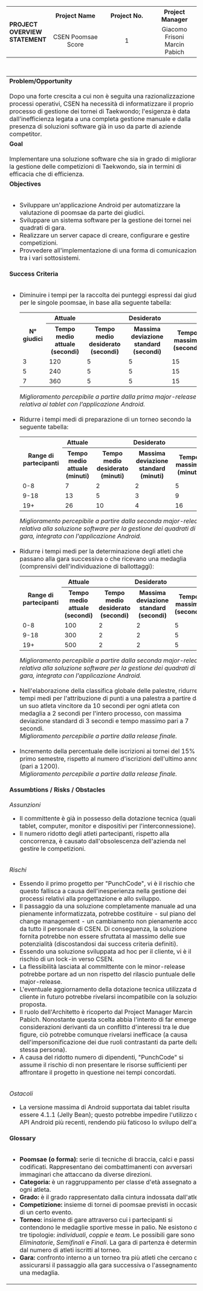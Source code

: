 <table>
    <tr>
        <th rowspan="2" width="15%" align="left">PROJECT OVERVIEW STATEMENT</th>
        <th width="30%">Project Name</th>
        <th width="30%">Project No.</th>
        <th width="30%">Project Manager</th>
    </tr>
    <tr>
        <td align="center">CSEN Poomsae Score</td>
        <td align="center">1</td>
        <td align="center">Giacomo Frisoni<br/>Marcin Pabich</td>
    </tr>
</table>

<br/>


<table>
    <tr>
        <td>
            <b>Problem/Opportunity</b><br/><br/>
            Dopo una forte crescita a cui non è seguita una razionalizzazione dei processi operativi, CSEN ha necessità di informatizzare il proprio processo di gestione dei tornei di Taekwondo; l'esigenza è data dall'inefficienza legata a una completa gestione manuale e dalla presenza di soluzioni software già in uso da parte di aziende competitor.
        </td>
    </tr>
    <tr>
        <td>
            <b>Goal</b><br/><br/>
            Implementare una soluzione software che sia in grado di migliorare la gestione delle competizioni di Taekwondo, sia in termini di efficacia che di efficienza.
        </td>
    </tr>
    <tr>
        <td>
            <b>Objectives</b><br/><br/>
            <ul>
                <li>
                    Sviluppare un'applicazione Android per automatizzare la valutazione di poomsae da parte dei giudici.
                </li>
                <li>
                    Sviluppare un sistema software per la gestione dei tornei nei quadrati di gara.
                </li>
                <li>
                    Realizzare un server capace di creare, configurare e gestire competizioni. 
                </li>
                <li>
                    Provvedere all'implementazione di una forma di comunicazione tra i vari sottosistemi.
                </li>
            </ul>
        </td>
    </tr>
    <tr>
        <td>
            <b>Success Criteria</b><br/><br/>
            <ul>
                <li>
                    Diminuire i tempi per la raccolta dei punteggi espressi dai giudici per le singole poomsae, in base alla seguente tabella:
                    <table>
                        <tr>
                            <th rowspan="2">N° giudici</th>
                            <th align="center">Attuale</th>
                            <th colspan="3" align="center">Desiderato</th>
                        </tr>
                        <tr>
                            <th>Tempo medio attuale (secondi)</th>
                            <th>Tempo medio desiderato (secondi)</th>
                            <th>Massima deviazione standard (secondi)</th>
                            <th>Tempo massimo (secondi)</th>
                        </tr>
                        <tr>
                            <td>3</td>
                            <td>120</td>
                            <td>5</td>
                            <td>5</td>
                            <td>15</td>
                        </tr>
                        <tr>
                            <td>5</td>
                            <td>240</td>
                            <td>5</td>
                            <td>5</td>
                            <td>15</td>
                        </tr>
                        <tr>
                            <td>7</td>
                            <td>360</td>
                            <td>5</td>
                            <td>5</td>
                            <td>15</td>
                        </tr>
                    </table>
                    <i>Miglioramento percepibile a partire dalla prima major-release relativa ai tablet con l'applicazione Android.</i>
                </li>
                <br/>
                <li>
                    Ridurre i tempi medi di preparazione di un torneo secondo la seguente tabella:
                    <table>
                        <tr>
                            <th rowspan="2">Range di partecipanti</th>
                            <th align="center">Attuale</th>
                            <th colspan="3" align="center">Desiderato</th>
                        </tr>
                        <tr>
                            <th>Tempo medio attuale (minuti)</th>
                            <th>Tempo medio desiderato (minuti)</th>
                            <th>Massima deviazione standard (minuti)</th>
                            <th>Tempo massimo (minuti)</th>
                        </tr>
                        <tr>
                            <td>0-8</td>
                            <td>7</td>
                            <td>2</td>
                            <td>2</td>
                            <td>5</td>
                        </tr>
                        <tr>
                            <td>9-18</td>
                            <td>13</td>
                            <td>5</td>
                            <td>3</td>
                            <td>9</td>
                        </tr>
                        <tr>
                            <td>19+</td>
                            <td>26</td>
                            <td>10</td>
                            <td>4</td>
                            <td>16</td>
                        </tr>
                    </table>
                    <i>Miglioramento percepibile a partire dalla seconda major-release relativa alla soluzione software per la gestione dei quadrati di gara, integrata con l'applicazione Android.</i>
                </li>
                <br/>
                <li>
                    Ridurre i tempi medi per la determinazione degli atleti che passano alla gara successiva o che ricevano una medaglia (comprensivi dell'individuazione di ballottaggi):
                    <table>
                        <tr>
                            <th rowspan="2">Range di partecipanti</th>
                            <th align="center">Attuale</th>
                            <th colspan="3" align="center">Desiderato</th>
                        </tr>
                        <tr>
                            <th>Tempo medio attuale (secondi)</th>
                            <th>Tempo medio desiderato (secondi)</th>
                            <th>Massima deviazione standard (secondi)</th>
                            <th>Tempo massimo (secondi)</th>
                        </tr>
                        <tr>
                            <td>0-8</td>
                            <td>100</td>
                            <td>2</td>
                            <td>2</td>
                            <td>5</td>
                        </tr>
                        <tr>
                            <td>9-18</td>
                            <td>300</td>
                            <td>2</td>
                            <td>2</td>
                            <td>5</td>
                        </tr>
                        <tr>
                            <td>19+</td>
                            <td>500</td>
                            <td>2</td>
                            <td>2</td>
                            <td>5</td>
                        </tr>
                    </table>
                    <i>Miglioramento percepibile a partire dalla seconda major-release relativa alla soluzione software per la gestione dei quadrati di gara, integrata con l'applicazione Android.</i>
                </li>
                <br/>
                <li>
                    Nell'elaborazione della classifica globale delle palestre, ridurre i tempi medi per l'attribuzione di punti a una palestra a partire da un suo atleta vincitore da 10 secondi per ogni atleta con medaglia a 2 secondi per l'intero processo, con massima deviazione standard di 3 secondi e tempo massimo pari a 7 secondi.<br/>
                    <i>Miglioramento percepibile a partire dalla release finale.</i>
                </li>
                <br/>
                <li>
                    Incremento della percentuale delle iscrizioni ai tornei del 15% nel primo semestre, rispetto al numero d'iscrizioni dell'ultimo anno (pari a 1200).<br/>
                    <i>Miglioramento percepibile a partire dalla release finale.</i>
                </li>
            </ul>
        </td>
    </tr>
    <tr>
        <td>
            <b>Assumbtions / Risks / Obstacles</b><br/><br/>
            <i>Assunzioni</i>
            <ul>
                <li>
                Il committente è già in possesso della dotazione tecnica (quali tablet, computer, monitor e dispositivi per l'interconnessione).
                </li>
                <li>
                Il numero ridotto degli atleti partecipanti, rispetto alla concorrenza, è causato dall'obsolescenza dell'azienda nel gestire le competizioni.
                </li>
            </ul>
            <br/>
            <i>Rischi</i>
            <ul>
                <li>
                Essendo il primo progetto per "PunchCode", vi è il rischio che questo fallisca a causa dell'inesperienza nella gestione dei processi relativi alla progettazione e allo sviluppo.
                </li>
                <li>
                Il passaggio da una soluzione completamente manuale ad una pienamente informatizzata, potrebbe costituire - sul piano del change management - un cambiamento non pienamente accolto da tutto il personale di CSEN. Di conseguenza, la soluzione fornita potrebbe non essere sfruttata al massimo delle sue potenzialità (discostandosi dai success criteria definiti).
                </li>
                <li>
                Essendo una soluzione sviluppata ad hoc per il cliente, vi è il rischio di un lock-in verso CSEN.
                </li>
                <li>
                La flessibilità lasciata al committente con le minor-release potrebbe portare ad un non rispetto del rilascio puntuale delle major-release.
                </li>
                <li>
                L'eventuale aggiornamento della dotazione tecnica utilizzata dal cliente in futuro potrebbe rivelarsi incompatibile con la soluzione proposta.
                </li>
                <li>
                Il ruolo dell'Architetto è ricoperto dal Project Manager Marcin Pabich. Nonostante questa scelta abbia l'intento di far emergere considerazioni derivanti da un conflitto d'interessi tra le due figure, ciò potrebbe comunque rivelarsi inefficace (a causa dell'impersonificazione dei due ruoli contrastanti da parte della stessa persona). 
                </li>
                <li>
                A causa del ridotto numero di dipendenti, "PunchCode" si assume il rischio di non presentare le risorse sufficienti per affrontare il progetto in questione nei tempi concordati.
                </li>
            </ul>
            <br/>
            <i>Ostacoli</i>
            <ul>
                <li>
                La versione massima di Android supportata dai tablet risulta essere 4.1.1 (Jelly Bean); questo potrebbe impedire l'utilizzo di API Android più recenti, rendendo più faticoso lo svilupo dell'app.
                </li>
            </ul>
        </td>
    </tr>
    <tr>
        <td>
            <b>Glossary</b><br/><br/>
            <ul>
                <li>
                    <b>Poomsae (o forma):</b>
                    serie di tecniche di braccia, calci e passi codificati. Rappresentano dei combattimanenti con avversari immaginari che attaccano da diverse direzioni.
                </li>
                <li>
                    <b>Categoria:</b>
                    è un raggruppamento per classe d'età assegnato a ogni atleta.
                </li>
                <li>
                    <b>Grado:</b>
                    è il grado rappresentato dalla cintura indossata dall'atleta.
                </li>
                <li>
                    <b>Competizione:</b>
                    insieme di tornei di poomsae previsti in occasione di un certo evento.
                </li>
                <li>
                    <b>Torneo:</b>
                    insieme di gare attraverso cui i partecipanti si contendono le medaglie sportive messe in palio. Ne esistono di tre tipologie: <i>individuali</i>, <i>coppie</i> e <i>team</i>. Le possibili gare sono <i>Eliminatorie</i>, <i>Semifinali</i> e <i>Finali</i>. La gara di partenza è determinata dal numero di atleti iscritti al torneo.
                </li>
                <li>
                    <b>Gara:</b>
                    confronto interno a un torneo tra più atleti che cercano di assicurarsi il passaggio alla gara successiva o l'assegnamento di una medaglia. 
                </li>
            </ul>
        </td>
    </tr>
</table>
